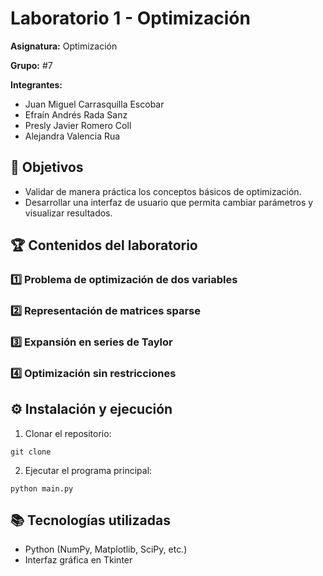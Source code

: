 # Laboratorio 1 - Optimización
**Asignatura:** Optimización

**Grupo:** #7

**Integrantes:**
+ Juan Miguel Carrasquilla Escobar
+ Efraín Andrés Rada Sanz
+ Presly Javier Romero Coll
+ Alejandra Valencia Rua

## 📌 Objetivos
+ Validar de manera práctica los conceptos básicos de optimización.
+ Desarrollar una interfaz de usuario que permita cambiar parámetros y visualizar resultados.

## 🏆 Contenidos del laboratorio
### 1️⃣ Problema de optimización de dos variables
### 2️⃣ Representación de matrices sparse
### 3️⃣ Expansión en series de Taylor
### 4️⃣ Optimización sin restricciones

## ⚙️ Instalación y ejecución
1. Clonar el repositorio:
```
git clone 
```
2. Ejecutar el programa principal:
```
python main.py
```

## 📚 Tecnologías utilizadas
+ Python (NumPy, Matplotlib, SciPy, etc.)
+ Interfaz gráfica en Tkinter
